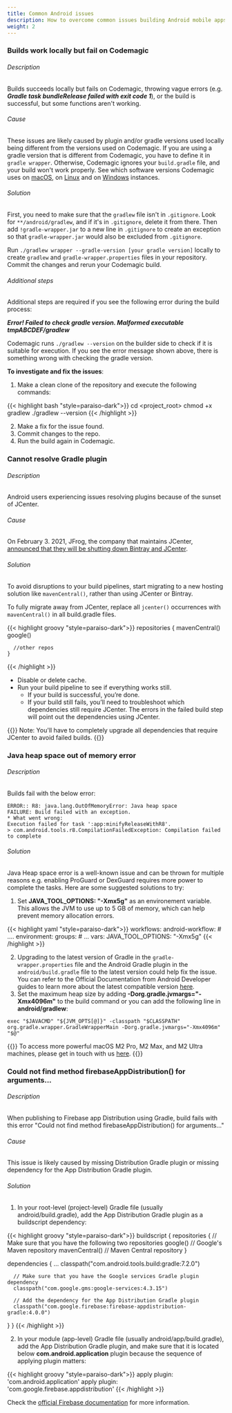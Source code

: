 ```yaml
---
title: Common Android issues
description: How to overcome common issues building Android mobile apps on Codemagic
weight: 2
---
```


### Builds work locally but fail on Codemagic

###### Description
Builds succeeds locally but fails on Codemagic, throwing vague errors (e.g. _**Gradle task bundleRelease failed with exit code 1**_), or the build is successful, but some functions aren't working.

###### Cause
These issues are likely caused by plugin and/or gradle versions used locally being different from the versions used on Codemagic. If you are using a gradle version that is different from Codemagic, you have to define it in `gradle wrapper`. Otherwise, Codemagic ignores your `build.gradle` file, and your build won't work properly. See which software versions Codemagic uses on [macOS](../specs/versions-macos), on [Linux](../specs/versions-linux) and on [Windows](../specs/versions-windows) instances.

###### Solution
First, you need to make sure that the `gradlew` file isn't in `.gitignore`. Look for `**/android/gradlew`, and if it's in `.gitignore`, delete it from there. Then add `!gradle-wrapper.jar` to a new line in `.gitignore` to create an exception so that `gradle-wrapper.jar` would also be excluded from `.gitignore`.

Run `./gradlew wrapper --gradle-version [your gradle version]` locally to create `gradlew` and `gradle-wrapper.properties` files in your repository. Commit the changes and rerun your Codemagic build.

###### Additional steps
Additional steps are required if you see the following error during the build process:

_**Error! Failed to check gradle version. Malformed executable tmpABCDEF/gradlew**_

Codemagic runs `./gradlew --version` on the builder side to check if it is suitable for execution. If you see the error message shown above, there is something wrong with checking the gradle version.

**To investigate and fix the issues**:

1. Make a clean clone of the repository and execute the following commands:

{{< highlight bash "style=paraiso-dark">}}
  cd <project_root>
  chmod +x gradlew
  ./gradlew --version
{{< /highlight >}}

2. Make a fix for the issue found.
3. Commit changes to the repo.
4. Run the build again in Codemagic.



### Cannot resolve Gradle plugin

###### Description
Android users experiencing issues resolving plugins because of the sunset of JCenter.

###### Cause
On February 3. 2021, JFrog, the company that maintains JCenter, [announced that they will be shutting down Bintray and JCenter](https://jfrog.com/blog/into-the-sunset-bintray-jcenter-gocenter-and-chartcenter/).

###### Solution
To avoid disruptions to your build pipelines, start migrating to a new hosting solution like `mavenCentral()`, rather than using JCenter or Bintray.

To fully migrate away from JCenter, replace all `jcenter()` occurrences with `mavenCentral()` in all build.gradle files.

{{< highlight groovy "style=paraiso-dark">}}
  repositories {
    mavenCentral()
      google()

      //other repos
    }
{{< /highlight >}}

- Disable or delete cache.
- Run your build pipeline to see if everything works still.
  - If your build is successful, you’re done.
  - If your build still fails, you’ll need to troubleshoot which dependencies still require JCenter. The errors in the failed build step will point out the dependencies using JCenter.

{{<notebox>}}
Note: You'll have to completely upgrade all dependencies that require JCenter to avoid failed builds.
{{</notebox>}}


### Java heap space out of memory error

###### Description
Builds fail with the below error:

    ERROR:: R8: java.lang.OutOfMemoryError: Java heap space
    FAILURE: Build failed with an exception.
    * What went wrong:
    Execution failed for task ':app:minifyReleaseWithR8'.
    > com.android.tools.r8.CompilationFailedException: Compilation failed to complete


###### Solution

Java Heap space error is a well-known issue and can be thrown for multiple reasons e.g. enabling ProGuard or DexGuard requires more power to complete the tasks. Here are some suggested solutions to try:

1. Set **JAVA_TOOL_OPTIONS: "-Xmx5g"** as an environement variable. This allows the JVM to use up to 5 GB of memory, which can help prevent memory allocation errors.

{{< highlight yaml "style=paraiso-dark">}}
  workflows:
    android-workflow:
      # ....
      environment:
        groups:
          # ...
        vars:
          JAVA_TOOL_OPTIONS: "-Xmx5g"
{{< /highlight >}}

2. Upgrading to the latest version of Gradle in the `gradle-wrapper.properties` file and the Android Gradle plugin in the `android/build.gradle` file to the latest version could help fix the issue. You can refer to the Official Documentation from Android Developer guides to learn more about the latest compatible version [here](https://developer.android.com/studio/releases/gradle-plugin#updating-gradle).
3. Set the maximum heap size by adding **-Dorg.gradle.jvmargs="-Xmx4096m"** to the build command or you can add the following line in **android/gradlew**:

```
exec "$JAVACMD" "${JVM_OPTS[@]}" -classpath "$CLASSPATH" org.gradle.wrapper.GradleWrapperMain -Dorg.gradle.jvmargs="-Xmx4096m" "$@"
```
{{<notebox>}}
To access more powerful macOS M2 Pro, M2 Max, and M2 Ultra machines, please get in touch with us [here](https://codemagic.io/contact/). 
{{</notebox>}}

### Could not find method firebaseAppDistribution() for arguments...

###### Description
When publishing to Firebase app Distribution using Gradle, build fails with this error "Could not find method firebaseAppDistribution() for arguments..."

###### Cause
This issue is likely caused by missing Distribution Gradle plugin or missing dependency for the App Distribution Gradle plugin.

###### Solution
1. In your root-level (project-level) Gradle file (usually android/build.gradle), add the App Distribution Gradle plugin as a buildscript dependency:

{{< highlight groovy "style=paraiso-dark">}}
buildscript {
  repositories {
    // Make sure that you have the following two repositories
    google()  // Google's Maven repository
    mavenCentral()  // Maven Central repository
  }

  dependencies {
      ...
      classpath("com.android.tools.build:gradle:7.2.0")

      // Make sure that you have the Google services Gradle plugin dependency
      classpath("com.google.gms:google-services:4.3.15")

      // Add the dependency for the App Distribution Gradle plugin
      classpath("com.google.firebase:firebase-appdistribution-gradle:4.0.0")
  }
}
{{< /highlight >}}

2. In your module (app-level) Gradle file (usually android/app/build.gradle), add the App Distribution Gradle plugin, and make sure that it is located below **com.android.application** plugin because the sequence of applying plugin matters:

{{< highlight groovy "style=paraiso-dark">}}
apply plugin: 'com.android.application'
apply plugin: 'com.google.firebase.appdistribution'
{{< /highlight >}}

Check the [official Firebase documentation](https://firebase.google.com/docs/app-distribution/android/distribute-gradle?apptype=aab#step_1_set_up_your_android_project) for more information.
